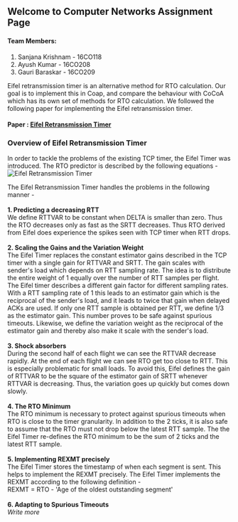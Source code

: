 ## Welcome to Computer Networks Assignment Page

#### Team Members:<br/>

1. Sanjana Krishnam - 16CO118
2. Ayush Kumar - 16CO208
3. Gauri Baraskar - 16CO209

Eifel retransmission timer is an alternative method for RTO calculation. Our goal is to implement this in Coap, and compare the behaviour with CoCoA which has its own set of methods for RTO calculation. We followed the following paper for implementing the Eifel retransmission timer.

#### Paper : [Eifel Retransmission Timer](http://ccr.sigcomm.org/archive/2000/july00/LudwigFinal.pdf)

### Overview of Eifel Retransmission Timer
In order to tackle the problems of the existing TCP timer, the Eifel Timer was introduced. The RTO predictor is described by the following equations - <br>
![Eifel Retransmission Timer ](https://i.imgur.com/WObFdkm.png)

The Eifel Retransmission Timer handles the problems in the following manner - <br><br>
<b>1. Predicting a decreasing RTT</b><br>
We define RTTVAR to be constant when DELTA is smaller than zero. Thus the RTO decreases only as fast as the SRTT decreases. Thus RTO derived from Eifel does experience the spikes seen with TCP timer when RTT drops.<br><br>
<b>2. Scaling the Gains and the Variation Weight</b><br>
The Eifel Timer replaces the constant estimator gains described in the TCP timer with a single gain for RTTVAR and SRTT. The gain scales with sender's load which depends on RTT sampling rate. The idea is to distribute the entire weight of 1 equally over the number of RTT samples per flight. The Eifel timer describes a different gain factor for different sampling rates. With a RTT sampling rate of 1 this leads to an estimator gain which is the reciprocal of the sender's load, and it leads to twice that gain when delayed ACKs are used. If only one RTT sample is obtained per RTT, we define 1/3 as the estimator gain. This number proves to be safe against spurious timeouts. Likewise, we define the variation weight as the reciprocal of the estimator gain and thereby also make it scale with the sender's load.<br><br>
<b>3. Shock absorbers</b><br>
During the second half of each flight we can see the RTTVAR decrease rapidly. At the end of each flight we can see RTO get too close to RTT. This is especially problematic for small loads. To avoid this, Eifel defines the gain of RTTVAR to be the square of the estimator gain of SRTT whenever RTTVAR is decreasing. Thus, the variation goes up quickly but comes down slowly. <br><br>
<b>4. The RTO Minimum</b><br>
The RTO minimum is necessary to protect against spurious timeouts when RTO is close to the timer granularity. In addition to the 2 ticks, it is also safe to assume that the RTO must not drop below the latest RTT sample. The the Eifel Timer re-defines the RTO minimum to be the sum of 2 ticks and the latest RTT sample.<br><br>
<b>5. Implementing REXMT precisely</b><br>
The Eifel Timer stores the timestamp of when each segment is sent. This helps to implement the REXMT precisely. The Eifel Timer implements the REXMT according to the following definition -<br>
REXMT = RTO - 'Age of the oldest outstanding segment'<br><br>
<b>6. Adapting to Spurious Timeouts</b><br>
_Write more_

